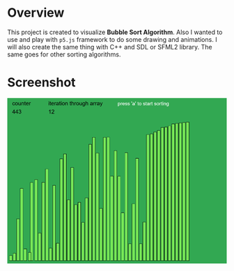 # Overview

This project is created to visualize **Bubble Sort Algorithm**.
Also I wanted to use and play with `p5.js` framework to do some drawing and animations.
I will also create the same thing with C++ and SDL or SFML2 library.
The same goes for other sorting algorithms.


# Screenshot

<img src="screens/show.png" width=900>
